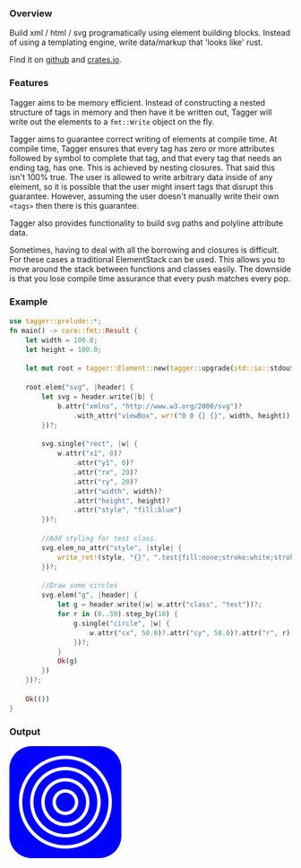 ### Overview

Build xml / html / svg programatically using element building blocks.
Instead of using a templating engine, write data/markup that 'looks like' rust.

Find it on [github](https://github.com/tiby312/tagger) and [crates.io](https://crates.io/crates/tagger).

### Features

Tagger aims to be memory efficient. Instead of constructing a nested structure of tags in memory and then have it be written out,
Tagger will write out the elements to a `fmt::Write` object on the fly. 

Tagger aims to guarantee correct writing of elements at compile time. At compile time, Tagger ensures that
every tag has zero or more attributes followed by symbol to complete that tag, and that every tag that needs an ending tag, has one. This is achieved
by nesting closures. That said this isn't 100% true. The user is allowed to write arbitrary data inside of any element,
so it is possible that the user might insert tags that disrupt this guarantee. However, assuming the user doesn't
manually write their own `<tags>` then there is this guarantee.

Tagger also provides functionality to build svg paths and polyline attribute data.

Sometimes, having to deal with all the borrowing and closures is difficult. For these cases
a traditional ElementStack can be used. This allows you to move around the stack between functions and
classes easily. The downside is that you lose compile time assurance that every push matches every pop.


### Example

```rust
use tagger::prelude::*;
fn main() -> core::fmt::Result {
    let width = 100.0;
    let height = 100.0;

    let mut root = tagger::Element::new(tagger::upgrade(std::io::stdout()));

    root.elem("svg", |header| {
        let svg = header.write(|b| {
            b.attr("xmlns", "http://www.w3.org/2000/svg")?
                .with_attr("viewBox", wr!("0 0 {} {}", width, height))
        })?;

        svg.single("rect", |w| {
            w.attr("x1", 0)?
                .attr("y1", 0)?
                .attr("rx", 20)?
                .attr("ry", 20)?
                .attr("width", width)?
                .attr("height", height)?
                .attr("style", "fill:blue")
        })?;

        //Add styling for test class.
        svg.elem_no_attr("style", |style| {
            write_ret!(style, "{}", ".test{fill:none;stroke:white;stroke-width:3}")
        })?;

        //Draw some circles
        svg.elem("g", |header| {
            let g = header.write(|w| w.attr("class", "test"))?;
            for r in (0..50).step_by(10) {
                g.single("circle", |w| {
                    w.attr("cx", 50.0)?.attr("cy", 50.0)?.attr("r", r)
                })?;
            }
            Ok(g)
        })
    })?;

    Ok(())
}

```




### Output


<img src="./assets/svg_example.svg" alt="demo">
